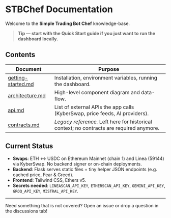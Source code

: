 # STBChef Documentation

Welcome to the **Simple Trading Bot Chef** knowledge-base. 

> **Tip — start with the Quick Start guide if you just want to run the dashboard locally.**

## Contents

| Document | Purpose |
|----------|---------|
| [getting-started.md](getting-started.md) | Installation, environment variables, running the dashboard. |
| [architecture.md](architecture.md) | High-level component diagram and data-flow. |
| [api.md](api.md) | List of external APIs the app calls (KyberSwap, price feeds, AI providers). |
| [contracts.md](contracts.md) | _Legacy reference._ Left here for historical context; no contracts are required anymore. |

## Current Status

* **Swaps**: ETH ↔ USDC on Ethereum Mainnet (chain 1) and Linea (59144) via KyberSwap.  No backend signer or on-chain deployments.
* **Backend**: Flask serves static files + tiny helper JSON endpoints (e.g. cached price, Fear & Greed).
* **Frontend**: Tailwind CSS, Ethers v5.
* **Secrets needed**: `LINEASCAN_API_KEY`, `ETHERSCAN_API_KEY`, `GEMINI_API_KEY`, `GROQ_API_KEY`, `MISTRAL_API_KEY`.

---

Need something that is not covered?  Open an issue or drop a question in the discussions tab! 